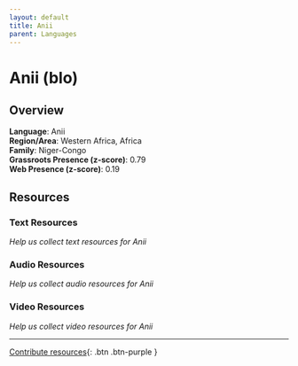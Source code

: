 ```yaml
---
layout: default
title: Anii
parent: Languages
---
```


# Anii (blo)

## Overview

**Language**: Anii  
**Region/Area**: Western Africa, Africa  
**Family**: Niger-Congo  
**Grassroots Presence (z-score)**: 0.79  
**Web Presence (z-score)**: 0.19  

## Resources

### Text Resources
*Help us collect text resources for Anii*

### Audio Resources
*Help us collect audio resources for Anii*

### Video Resources
*Help us collect video resources for Anii*

---

[Contribute resources](https://forms.office.com/e/1SfLJx3u1r){: .btn .btn-purple }
